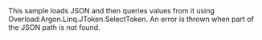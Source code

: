 <?xml version="1.0" encoding="utf-8"?>
<topic id="ErrorWhenNoMatchQuery" revisionNumber="1">
  <developerConceptualDocument xmlns="http://ddue.schemas.microsoft.com/authoring/2003/5" xmlns:xlink="http://www.w3.org/1999/xlink">
    <introduction>
      <para>This sample loads JSON and then queries values from it using <codeEntityReference>Overload:Argon.Linq.JToken.SelectToken</codeEntityReference>. An error is thrown when part of the JSON path is not found.</para>
    </introduction>
    <section>
      <title>Sample</title>
      <content>
        <code lang="cs" source="..\Src\Tests\Documentation\Samples\JsonPath\ErrorWhenNoMatchQuery.cs" region="Usage" title="Usage" />
      </content>
    </section>
  </developerConceptualDocument>
</topic>
